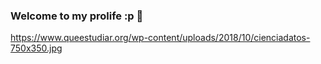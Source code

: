 ### Welcome to my prolife :p 👋
https://www.queestudiar.org/wp-content/uploads/2018/10/cienciadatos-750x350.jpg
<!--
**ovecats/ovecats** is a ✨ _special_ ✨ repository because its `README.md` (this file) appears on your GitHub profile.

Here are some ideas to get you started:

![cienciadatos-750x350](https://user-images.githubusercontent.com/91928669/178134265-9b943e1b-f499-41d4-a822-16e140c42b48.jpg)



- 🔭 I’m currently working on ...
- 🌱 I’m currently learning ...
- 👯 I’m looking to collaborate on ...
- 🤔 I’m looking for help with ...
- 💬 Ask me about ...
- 📫 How to reach me: ...
- 😄 Pronouns: ...
- ⚡ Fun fact: ...
-->
